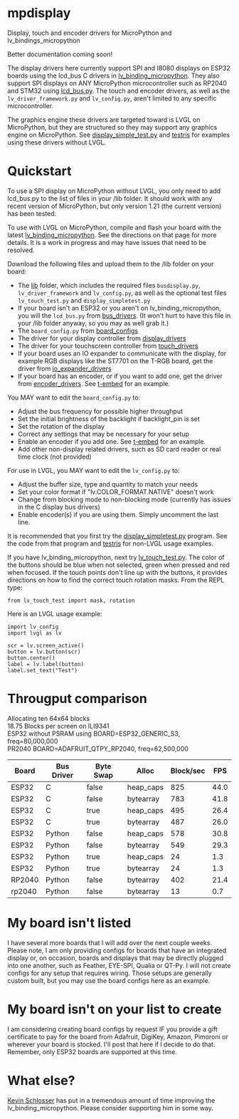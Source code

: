 # mpdisplay
Display, touch and encoder drivers for MicroPython and lv_bindings_micropython

Better documentation coming soon!

The display drivers here currently support SPI and I8080 displays on ESP32 boards using the lcd_bus C drivers in [lv_binding_micropython](https://github.com/kdschlosser/lv_binding_micropython/tree/MicroPython_1.21.0_Update).  They also support SPI displays on ANY MicroPython microcontroller such as RP2040 and STM32 using [lcd_bus.py](bus_drivers/lcd_bus.py).  The touch and encoder drivers, as well as the `lv_driver_framework.py` and `lv_config.py`, aren't limited to any specific microcontroller.

The graphics engine these drivers are targeted toward is LVGL on MicroPython, but they are structured so they may support any graphics engine on MicroPython.  See [display_simple_test.py](lib/display_simpletest.py) and [testris](https://github.com/bdbarnett/testris) for examples using these drivers without LVGL.

# Quickstart
To use a SPI display on MicroPython without LVGL, you only need to add lcd_bus.py to the list of files in your /lib folder.  It should work with any recent version of MicroPython, but only version 1.21 (the current version) has been tested.

To use with LVGL on MicroPython, compile and flash your board with the latest [lv_binding_micropython](https://github.com/kdschlosser/lv_binding_micropython/tree/MicroPython_1.21.0_Update).  See the directions on that page for more details.  It is a work in progress and may have issues that need to be resolved.

Download the following files and upload them to the /lib folder on your board:
- The [lib](lib) folder, which includes the required files `busdisplay.py`, `lv_driver_framework` and `lv_config.py`, as well as the optional test files `lv_touch_test.py` and `display_simpletest.py`
- If your board isn't an ESP32 or you aren't on lv_binding_micropython, you will the `lcd_bus.py` from [bus_drivers](bus_drivvers).  (It won't hurt to have this file in your /lib folder anyway, so you may as well grab it.)
- The `board_config.py` from [board_configs](board_configs)
- The driver for your display controller from [display_drivers](display_drivers)
- The driver for your touchscreen controller from [touch_drivers](touch_drivers)
- If your board uses an IO expander to communicate with the display, for example RGB displays like the ST7701 on the T-RGB board, get the driver from [io_expander_drivers](io_expander_drivers)
- If your board has an encoder, or if you want to add one, get the driver from [encoder_drivers](encoder_drivers).  See [t-embed](board_configs/t-embed) for an example.

You MAY want to edit the `board_config.py` to:
- Adjust the bus frequency for possible higher throughput
- Set the initial brightness of the backlight if backlight_pin is set
- Set the rotation of the display
- Correct any settings that may be necessary for your setup
- Enable an encoder if you add one.  See [t-embed](board_configs/t-embed) for an example.
- Add other non-display related drivers, such as SD card reader or real time clock (not provided)

For use in LVGL, you MAY want to edit the `lv_config.py` to:
- Adjust the buffer size, type and quantity to match your needs
- Set your color format if "lv.COLOR_FORMAT.NATIVE" doesn't work
- Change from blocking mode to non-blocking mode (currently has issues in the C display bus drivers)
- Enable encoder(s) if you are using them.  Simply uncomment the last line.

It is recommended that you first try the [display_simpletest.py](lib/display_simpletest.py) program.  See the code from that program and [testris](https://github.com/bdbarnett/testris) for non-LVGL usage examples.

If you have lv_binding_micropython, next try [lv_touch_test.py](lib/lv_touch_test.py).  The color of the buttons should be blue when not selected, green when pressed and red when focused.  If the touch points don't line up with the buttons, it provides directions on how to find the correct touch rotation masks.  From the REPL type:
```
from lv_touch_test import mask, rotation
```

Here is an LVGL usage example:
```
import lv_config
import lvgl as lv

scr = lv.screen_active()
button = lv.button(scr)
button.center()
label = lv.label(button)
label.set_text("Test")
```
# Througput comparison


Allocating ten 64x64 blocks											
18.75	Blocks per screen on ILI9341										
ESP32 without PSRAM using BOARD=ESP32_GENERIC_S3, freq=80,000,000											
PR2040 BOARD=ADAFRUIT_QTPY_RP2040, freq=62,500,000											
				
											
Board	|	Bus Driver	|	Byte Swap	|	Alloc	    |	Block/sec	|	FPS	    |
----	|	--------	|	---	        |	---     	|	---	        |	---	    |
ESP32	|	C	        |	false       |	heap_caps	|	825	        |	44.0	|
ESP32	|	C	        |	false	    |	bytearray	|	783	        |	41.8	|
ESP32	|	C	        |	true	    |	heap_caps	|	495	        |	26.4	|
ESP32	|	C        	|	true	    |	bytearray	|	487	        |	26.0	|
ESP32	|	Python	    |	false	    |	heap_caps	|	578	        |	30.8	|
ESP32	|	Python	    |	false	    |	bytearray	|	549	        |	29.3	|
ESP32	|	Python	    |	true	    |	heap_caps	|	24	        |	1.3	    |
ESP32	|	Python	    |	true	    |	bytearray	|	24	        |	1.3	    |
RP2040	|	Python	    |	false	    |	bytearray	|	402	        |	21.4	|
rp2040	|	Python	    |	false	    |	bytearray	|	13	        |	0.7	    |

# My board isn't listed
I have several more boards that I will add over the next couple weeks.  Please note, I am only providing configs for boards that have an integrated display or, on occasion, boards and displays that may be directly plugged into one another, such as Feather, EYE-SPI, Qualia or QT-Py.  I will not create configs for any setup that requires wiring.  Those setups are generally custom built, but you may use the board configs here as an example.

# My board isn't on your list to create
I am considering creating board configs by request IF you provide a gift certificate to pay for the board from Adafruit, DigiKey, Amazon, Pimoroni or wherever your board is stocked.  I'll post that here if I decide to do that.  Remember, only ESP32 boards are supported at this time.

# What else?
[Kevin Schlosser](https://github.com/kdschlosser) has put in a tremendous amount of time improving the lv_binding_micropython.  Please consider supporting him in some way.
